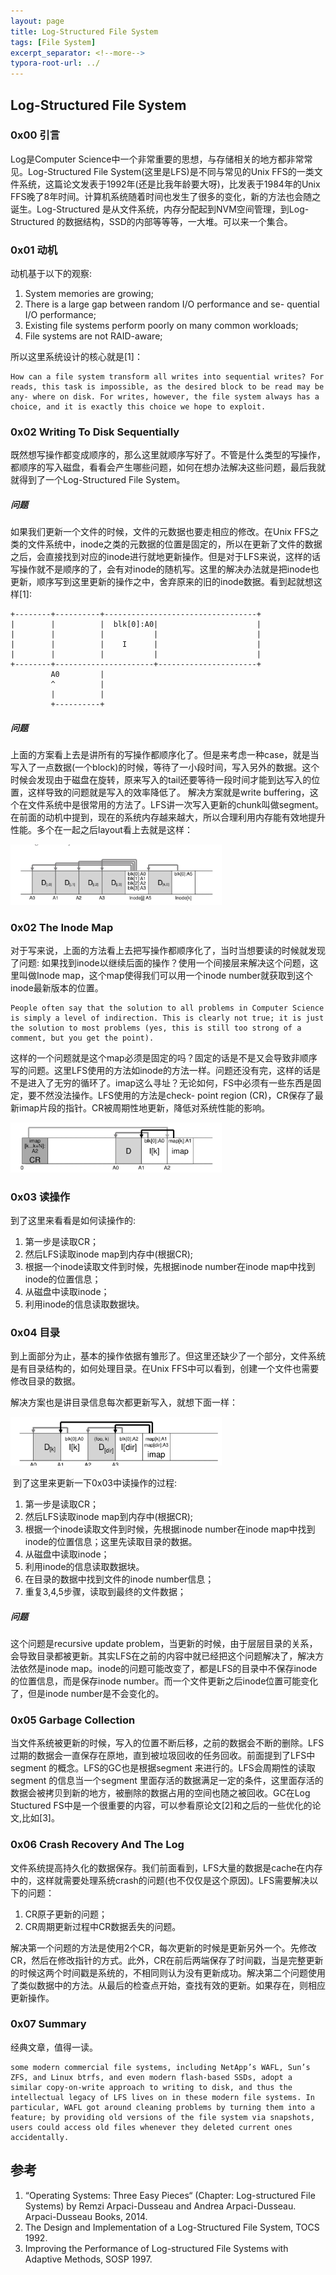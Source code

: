 ```yaml
---
layout: page
title: Log-Structured File System
tags: [File System]
excerpt_separator: <!--more-->
typora-root-url: ../
---
```


## Log-Structured File System

 ### 0x00 引言

  Log是Computer Science中一个非常重要的思想，与存储相关的地方都非常常见。Log-Structured File System(这里是LFS)是不同与常见的Unix FFS的一类文件系统，这篇论文发表于1992年(还是比我年龄要大呀)，比发表于1984年的Unix FFS晚了8年时间。计算机系统随着时间也发生了很多的变化，新的方法也会随之诞生。Log-Structured 是从文件系统，内存分配起到NVM空间管理，到Log-Structured 的数据结构，SSD的内部等等等，一大堆。可以来一个集合。

### 0x01 动机

 动机基于以下的观察:

1. System memories are growing;
2. There is a large gap between random I/O performance and se- quential I/O performance;
3. Existing file systems perform poorly on many common workloads;
4. File systems are not RAID-aware;

所以这里系统设计的核心就是[1]：

```
How can a file system transform all writes into sequential writes? For reads, this task is impossible, as the desired block to be read may be any- where on disk. For writes, however, the file system always has a choice, and it is exactly this choice we hope to exploit.
```

###  0x02 Writing To Disk Sequentially 

​    既然想写操作都变成顺序的，那么这里就顺序写好了。不管是什么类型的写操作，都顺序的写入磁盘，看看会产生哪些问题，如何在想办法解决这些问题，最后我就就得到了一个Log-Structured File System。

##### 问题

  如果我们更新一个文件的时候，文件的元数据也要走相应的修改。在Unix FFS之类的文件系统中，inode之类的元数据的位置是固定的，所以在更新了文件的数据之后，会直接找到对应的inode进行就地更新操作。但是对于LFS来说，这样的话写操作就不是顺序的了，会有对inode的随机写。这里的解决办法就是把inode也更新，顺序写到这里更新的操作之中，舍弃原来的旧的inode数据。看到起就想这样[1]:

```
+--------+----------+----------------------------------+
|        |          |  blk[0]:A0|                      |
|        |          |           |                      |
|        |          |    I      |                      |
|        |          |           |                      |
+--------+----------------------+----------------------+
         A0         |
         ^          |
         |          |
         +----------+
```

##### 问题

   上面的方案看上去是讲所有的写操作都顺序化了。但是来考虑一种case，就是当写入了一点数据(一个block)的时候，等待了一小段时间，写入另外的数据。这个时候会发现由于磁盘在旋转，原来写入的tail还要等待一段时间才能到达写入的位置，这样导致的问题就是写入的效率降低了。 解决方案就是write buffering，这个在文件系统中是很常用的方法了。LFS讲一次写入更新的chunk叫做segment。在前面的动机中提到，现在的系统内存越来越大，所以合理利用内存能有效地提升性能。多个在一起之后layout看上去就是这样：

<img src="/assets/img/lfs-semgent.png" alt="lfs-semgent" style="zoom:33%;" />

### 0x02 The Inode Map  

   对于写来说，上面的方法看上去把写操作都顺序化了，当时当想要读的时候就发现了问题: 如果找到inode以继续后面的操作？使用一个间接层来解决这个问题，这里叫做Inode map，这个map使得我们可以用一个inode number就获取到这个inode最新版本的位置。

```
People often say that the solution to all problems in Computer Science is simply a level of indirection. This is clearly not true; it is just the solution to most problems (yes, this is still too strong of a comment, but you get the point). 
```

  这样的一个问题就是这个map必须是固定的吗？固定的话是不是又会导致非顺序写的问题。这里LFS使用的方法如inode的方法一样。问题还没有完，这样的话是不是进入了无穷的循环了。imap这么寻址？无论如何，FS中必须有一些东西是固定，要不然没法操作。LFS使用的方法是check- point region (CR)，CR保存了最新imap片段的指针。CR被周期性地更新，降低对系统性能的影响。

<img src="/assets/img/lfs-cr.png" alt="lfs-cr" style="zoom:33%;" />

### 0x03 读操作

   到了这里来看看是如何读操作的:

1. 第一步是读取CR；
2. 然后LFS读取inode map到内存中(根据CR);
3. 根据一个inode读取文件到时候，先根据inode number在inode map中找到inode的位置信息；
4. 从磁盘中读取inode；
5. 利用inode的信息读取数据块。

### 0x04 目录

   到上面部分为止，基本的操作依据有雏形了。但这里还缺少了一个部分，文件系统是有目录结构的，如何处理目录。在Unix FFS中可以看到，创建一个文件也需要修改目录的数据。

  解决方案也是讲目录信息每次都更新写入，就想下面一样：

<img src="/assets/img/lfs-dir.png" alt="lfs-dir" style="zoom:33%;" />



​    到了这里来更新一下0x03中读操作的过程:

1. 第一步是读取CR；
2. 然后LFS读取inode map到内存中(根据CR);
3. 根据一个inode读取文件到时候，先根据inode number在inode map中找到inode的位置信息；这里先读取目录的数据。
4. 从磁盘中读取inode；
5. 利用inode的信息读取数据块。
6. 在目录的数据中找到文件的inode number信息；
7. 重复3,4,5步骤，读取到最终的文件数据；

##### 问题

 这个问题是recursive update problem，当更新的时候，由于层层目录的关系，会导致目录都被更新。其实LFS在之前的内容中就已经把这个问题解决了，解决方法依然是inode map。inode的问题可能改变了，都是LFS的目录中不保存inode的位置信息，而是保存inode number。而一个文件更新之后inode位置可能变化了，但是inode number是不会变化的。

### 0x05 Garbage Collection	

   当文件系统被更新的时候，写入的位置不断后移，之前的数据会不断的删除。LFS过期的数据会一直保存在原地，直到被垃圾回收的任务回收。前面提到了LFS中segment 的概念。LFS的GC也是根据segment 来进行的。LFS会周期性的读取segment 的信息当一个segment 里面存活的数据满足一定的条件，这里面存活的数据会被拷贝到新的地方，被删除的数据占用的空间也随之被回收。GC在Log Stuctured FS中是一个很重要的内容，可以参看原论文[2]和之后的一些优化的论文,比如[3]。

### 0x06 Crash Recovery And The Log 

  文件系统提高持久化的数据保存。我们前面看到，LFS大量的数据是cache在内存中的，这样就需要处理系统crash的问题(也不仅仅是这个原因)。LFS需要解决以下的问题：

1. CR原子更新的问题；
2. CR周期更新过程中CR数据丢失的问题。

  解决第一个问题的方法是使用2个CR，每次更新的时候是更新另外一个。先修改CR，然后在修改指针的方式。此外，CR在前后两端保存了时间戳，当是完整更新的时候这两个时间戳是系统的，不相同则认为没有更新成功。解决第二个问题使用了类似数据中的方法。从最后的检查点开始，查找有效的更新。如果存在，则相应更新操作。

### 0x07 Summary

  经典文章，值得一读。

```
some modern commercial file systems, including NetApp’s WAFL, Sun’s ZFS, and Linux btrfs, and even modern flash-based SSDs, adopt a similar copy-on-write approach to writing to disk, and thus the intellectual legacy of LFS lives on in these modern file systems. In particular, WAFL got around cleaning problems by turning them into a feature; by providing old versions of the file system via snapshots, users could access old files whenever they deleted current ones accidentally.
```

## 参考

1. “Operating Systems: Three Easy Pieces“ (Chapter: Log-structured File Systems) by Remzi Arpaci-Dusseau and Andrea Arpaci-Dusseau. Arpaci-Dusseau Books, 2014. 
2. The Design and Implementation of a Log-Structured File System, TOCS 1992.
3. Improving the Performance of Log-structured File Systems with Adaptive Methods, SOSP 1997.